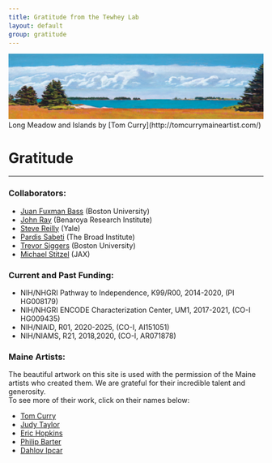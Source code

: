 ```yaml
---
title: Gratitude from the Tewhey Lab
layout: default
group: gratitude
---
```


<img class="img-fluid mx-auto d-block" src="/static/img/acknowledgements_long_meadow_and_islands_tom_curry.png" alt="Long Meadow and Islands by Tom Curry" style="paddig-bottom:0.5em;">
Long Meadow and Islands by [Tom Curry](http://tomcurrymaineartist.com/)

# Gratitude
---

### Collaborators:
  - [Juan Fuxman Bass](https://www.fuxmanlab.com/) (Boston University)
  - [John Ray](https://www.benaroyaresearch.org/our-research/labs-research/lab/ray-lab) (Benaroya Research Institute)
  - [Steve Reilly](https://www.reilly-lab.com) (Yale)
  - [Pardis Sabeti](https://www.sabetilab.org) (The Broad Institute)
  - [Trevor Siggers](https://blogs.bu.edu/tsiggers/home/) (Boston University)
  - [Michael Stitzel](https://www.jax.org/research-and-faculty/research-labs/the-stitzel-lab) (JAX)
  
### Current and Past Funding:
  - NIH/NHGRI Pathway to Independence, K99/R00, 2014-2020, (PI HG008179)
  - NIH/NHGRI ENCODE Characterization Center, UM1, 2017-2021, (CO-I HG009435)
  - NIH/NIAID, R01, 2020-2025, (CO-I, AI151051)
  - NIH/NIAMS, R21, 2018,2020, (CO-I, AR071878)  
  
### Maine Artists:
The beautiful artwork on this site is used with the permission of the Maine artists who created them. We are grateful for their incredible talent and generosity.  
To see more of their work, click on their names below:
  - [Tom Curry](http://tomcurrymaineartist.com/)
  - [Judy Taylor](http://www.judytaylorstudio.com/)
  - [Eric Hopkins](http://www.erichopkins.com/)
  - [Philip Barter](http://thebarterarthouse.com/philip-barter)
  - [Dahlov Ipcar](https://www.dahlovipcarart.com/)
